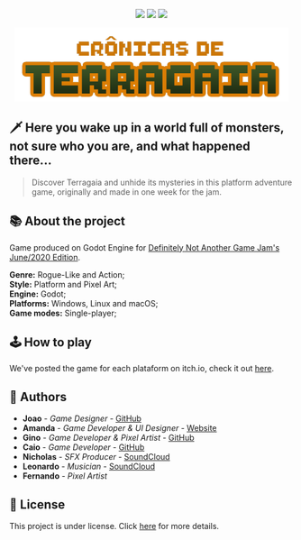 <p align="center">
  <img src="https://img.shields.io/github/repo-size/AmanditaDev/terragaia?style=for-the-badge">
  <img src="https://img.shields.io/badge/Godot-v3.2-%23478cbf?logo=godot-engine&logoColor=white&style=for-the-badge">
  <img src="https://img.shields.io/github/license/AmanditaDev/terragaia?style=for-the-badge">
</p>

<p align="center">
  <img src="/extras/logo.png" alt="Chronicles of Terragaia logo made with an orange outline and green gradient fill pixel-art typography">
</p>

## 🗡️ Here you wake up in a world full of monsters, not sure who you are, and what happened there...

> Discover Terragaia and unhide its mysteries in this platform adventure game, originally and made in one week for the jam.

## 📚 About the project

Game produced on Godot Engine for [Definitely Not Another Game Jam's June/2020 Edition](https://itch.io/jam/certamente-no-outra-game-jam).

**Genre:** Rogue-Like and Action;<br>
**Style:** Platform and Pixel Art;<br>
**Engine:** Godot;<br>
**Platforms:** Windows, Linux and macOS;<br>
**Game modes:** Single-player;

## 🕹️ How to play

We've posted the game for each plataform on itch.io, check it out [here](https://amanditadev.itch.io/cronicas-de-terragaia).

## 👋 Authors

* **Joao** - *Game Designer* - [GitHub](https://github.com/DwarFFF)
* **Amanda** - *Game Developer & UI Designer* - [Website](https://amandamartins.dev)
* **Gino** - *Game Developer & Pixel Artist* - [GitHub](https://github.com/ginocarlo01)
* **Caio** - *Game Developer* - [GitHub](https://github.com/Cainhu19)
* **Nicholas** - *SFX Producer* - [SoundCloud](https://soundcloud.com/nicholas-buck-piovan)
* **Leonardo** - *Musician* - [SoundCloud](https://soundcloud.com/leo-bonna-692384242)
* **Fernando** - *Pixel Artist*

## 📜 License

This project is under license. Click [here](LICENSE.md) for more details.